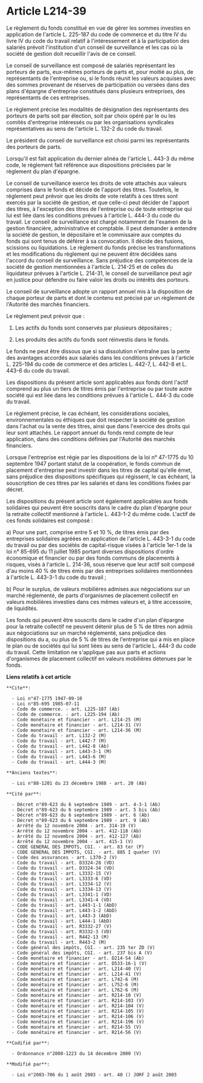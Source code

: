 # Article L214-39

Le règlement du fonds constitué en vue de gérer les sommes investies en application de l'article L. 225-187 du code de
commerce et du titre IV du livre IV du code du travail relatif à l'intéressement et à la participation des salariés prévoit
l'institution d'un conseil de surveillance et les cas où la société de gestion doit recueillir l'avis de ce conseil.

Le conseil de surveillance est composé de salariés représentant les porteurs de parts, eux-mêmes porteurs de parts et, pour
moitié au plus, de représentants de l'entreprise ou, si le fonds réunit les valeurs acquises avec des sommes provenant de
réserves de participation ou versées dans des plans d'épargne d'entreprise constitués dans plusieurs entreprises, des
représentants de ces entreprises.

Le règlement précise les modalités de désignation des représentants des porteurs de parts soit par élection, soit par choix
opéré par le ou les comités d'entreprise intéressés ou par les organisations syndicales représentatives au sens de l'article
L. 132-2 du code du travail.

Le président du conseil de surveillance est choisi parmi les représentants des porteurs de parts.

Lorsqu'il est fait application du dernier alinéa de l'article L. 443-3 du même code, le règlement fait référence aux
dispositions précisées par le règlement du plan d'épargne.

Le conseil de surveillance exerce les droits de vote attachés aux valeurs comprises dans le fonds et décide de l'apport des
titres. Toutefois, le règlement peut prévoir que les droits de vote relatifs à ces titres sont exercés par la société de
gestion, et que celle-ci peut décider de l'apport des titres, à l'exception des titres de l'entreprise ou de toute entreprise
qui lui est liée dans les conditions prévues à l'article L. 444-3 du code du travail. Le conseil de surveillance est chargé
notamment de l'examen de la gestion financière, administrative et comptable. Il peut demander à entendre la société de
gestion, le dépositaire et le commissaire aux comptes du fonds qui sont tenus de déférer à sa convocation. Il décide des
fusions, scissions ou liquidations. Le règlement du fonds précise les transformations et les modifications du règlement qui
ne peuvent être décidées sans l'accord du conseil de surveillance. Sans préjudice des compétences de la société de gestion
mentionnées à l'article L. 214-25 et de celles du liquidateur prévues à l'article L. 214-31, le conseil de surveillance peut
agir en justice pour défendre ou faire valoir les droits ou intérêts des porteurs.

Le conseil de surveillance adopte un rapport annuel mis à la disposition de chaque porteur de parts et dont le contenu est
précisé par un règlement de l'Autorité des marchés financiers.

Le règlement peut prévoir que :

1. Les actifs du fonds sont conservés par plusieurs dépositaires ;

2. Les produits des actifs du fonds sont réinvestis dans le fonds.

Le fonds ne peut être dissous que si sa dissolution n'entraîne pas la perte des avantages accordés aux salariés dans les
conditions prévues à l'article L. 225-194 du code de commerce et des articles L.  442-7, L. 442-8 et L. 443-6 du code du
travail.

Les dispositions du présent article sont applicables aux fonds dont l'actif comprend au plus un tiers de titres émis par
l'entreprise ou par toute autre société qui est liée dans les conditions prévues à l'article L. 444-3 du code du travail.

Le règlement précise, le cas échéant, les considérations sociales, environnementales ou éthiques que doit respecter la
société de gestion dans l'achat ou la vente des titres, ainsi que dans l'exercice des droits qui leur sont attachés. Le
rapport annuel du fonds rend compte de leur application, dans des conditions définies par l'Autorité des marchés financiers.

Lorsque l'entreprise est régie par les dispositions de la loi n° 47-1775 du 10 septembre 1947 portant statut de la
coopération, le fonds commun de placement d'entreprise peut investir dans les titres de capital qu'elle émet, sans préjudice
des dispositions spécifiques qui régissent, le cas échéant, la souscription de ces titres par les salariés et dans les
conditions fixées par décret.

Les dispositions du présent article sont également applicables aux fonds solidaires qui peuvent être souscrits dans le cadre
du plan d'épargne pour la retraite collectif mentionné à l'article L. 443-1-2 du même code. L'actif de ces fonds solidaires
est composé :

a) Pour une part, comprise entre 5 et 10 %, de titres émis par des entreprises solidaires agréées en application de l'article
L. 443-3-1 du code du travail ou par des sociétés de capital-risque visées à l'article 1er-1 de la loi n° 85-695 du 11
juillet 1985 portant diverses dispositions d'ordre économique et financier ou par des fonds communs de placements à risques,
visés à l'article L. 214-36, sous réserve que leur actif soit composé d'au moins 40 % de titres émis par des entreprises
solidaires mentionnées à l'article L. 443-3-1 du code du travail ;

b) Pour le surplus, de valeurs mobilières admises aux négociations sur un marché réglementé, de parts d'organismes de
placement collectif en valeurs mobilières investies dans ces mêmes valeurs et, à titre accessoire, de liquidités.

Les fonds qui peuvent être souscrits dans le cadre d'un plan d'épargne pour la retraite collectif ne peuvent détenir plus de
5 % de titres non admis aux négociations sur un marché réglementé, sans préjudice des dispositions du a, ou plus de 5 % de
titres de l'entreprise qui a mis  en place le plan ou de sociétés qui lui sont liées au sens de l'article L. 444-3 du code du
travail. Cette limitation ne s'applique pas aux parts et actions d'organismes de placement collectif en valeurs mobilières
détenues par le fonds.

**Liens relatifs à cet article**

	**Cite**:

	  - Loi n°47-1775 1947-09-10
	  - Loi n°85-695 1985-07-11
	  - Code de commerce. - art. L225-187 (Ab)
	  - Code de commerce. - art. L225-194 (Ab)
	  - Code monétaire et financier - art. L214-25 (M)
	  - Code monétaire et financier - art. L214-31 (V)
	  - Code monétaire et financier - art. L214-36 (M)
	  - Code du travail - art. L132-2 (M)
	  - Code du travail - art. L442-7 (M)
	  - Code du travail - art. L442-8 (Ab)
	  - Code du travail - art. L443-3-1 (M)
	  - Code du travail - art. L443-6 (M)
	  - Code du travail - art. L444-3 (M)

	**Anciens textes**:

	  - Loi n°88-1201 du 23 décembre 1988 - art. 20 (Ab)

	**Cité par**:

	  - Décret n°89-623 du 6 septembre 1989 - art. 4-3-1 (Ab)
	  - Décret n°89-623 du 6 septembre 1989 - art. 5 bis (Ab)
	  - Décret n°89-623 du 6 septembre 1989 - art. 6 (Ab)
	  - Décret n°89-623 du 6 septembre 1989 - art. 9 (Ab)
	  - Arrêté du 12 novembre 2004 - art. 314-19 (V)
	  - Arrêté du 12 novembre 2004 - art. 412-118 (Ab)
	  - Arrêté du 12 novembre 2004 - art. 412-127 (Ab)
	  - Arrêté du 12 novembre 2004 - art. 415-1 (V)
	  - CODE GENERAL DES IMPOTS, CGI. - art. 83 ter (P)
	  - CODE GENERAL DES IMPOTS, CGI. - art. 885 I quater (V)
	  - Code des assurances - art. L370-2 (V)
	  - Code du travail - art. D3324-28 (VD)
	  - Code du travail - art. D3324-34 (VD)
	  - Code du travail - art. L3332-15 (V)
	  - Code du travail - art. L3333-6 (VD)
	  - Code du travail - art. L3334-12 (V)
	  - Code du travail - art. L3334-13 (V)
	  - Code du travail - art. L3341-1 (VD)
	  - Code du travail - art. L3341-4 (VD)
	  - Code du travail - art. L443-1-1 (AbD)
	  - Code du travail - art. L443-1-2 (AbD)
	  - Code du travail - art. L443-3 (AbD)
	  - Code du travail - art. L444-1 (AbD)
	  - Code du travail - art. R3332-27 (V)
	  - Code du travail - art. R3332-3 (VD)
	  - Code du travail - art. R442-13 (M)
	  - Code du travail - art. R443-2 (M)
	  - Code général des impôts, CGI. - art. 235 ter ZD (V)
	  - Code général des impôts, CGI. - art. 237 bis A (V)
	  - Code monétaire et financier - art. D214-54 (Ab)
	  - Code monétaire et financier - art. D533-16-1 (V)
	  - Code monétaire et financier - art. L214-40 (V)
	  - Code monétaire et financier - art. L214-41 (V)
	  - Code monétaire et financier - art. L742-6 (M)
	  - Code monétaire et financier - art. L752-6 (M)
	  - Code monétaire et financier - art. L762-6 (M)
	  - Code monétaire et financier - art. R214-10 (V)
	  - Code monétaire et financier - art. R214-103 (V)
	  - Code monétaire et financier - art. R214-104 (V)
	  - Code monétaire et financier - art. R214-105 (V)
	  - Code monétaire et financier - art. R214-106 (V)
	  - Code monétaire et financier - art. R214-196 (V)
	  - Code monétaire et financier - art. R214-55 (V)
	  - Code monétaire et financier - art. R214-56 (V)

	**Codifié par**:

	  - Ordonnance n°2000-1223 du 14 décembre 2000 (V)

	**Modifié par**:

	  - Loi n°2003-706 du 1 août 2003 - art. 40 () JORF 2 août 2003
